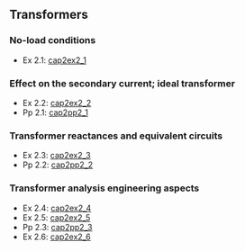 ## Transformers
### No-load conditions
* Ex 2.1: [cap2ex2_1](https://en.smath.info/cloud/worksheet/48ru7aPr)  

### Effect on the secondary current; ideal transformer
* Ex 2.2: [cap2ex2_2](https://en.smath.info/cloud/worksheet/CEAzWXTh)  
* Pp 2.1: [cap2pp2_1](https://en.smath.info/cloud/worksheet/cvw68qFo)  

### Transformer reactances and equivalent circuits
* Ex 2.3: [cap2ex2_3](https://en.smath.info/cloud/worksheet/TXxHbSzq)  
* Pp 2.2: [cap2pp2_2](https://en.smath.info/cloud/worksheet/KyEFqS2e)  

### Transformer analysis engineering aspects
* Ex 2.4: [cap2ex2_4](https://en.smath.info/cloud/worksheet/eHmeKXLg)  
* Ex 2.5: [cap2ex2_5](https://en.smath.info/cloud/worksheet/SFpRBKkR)  
* Pp 2.3: [cap2pp2_3](https://en.smath.info/cloud/worksheet/mDTRHqYU)  
* Ex 2.6: [cap2ex2_6](https://en.smath.info/cloud/worksheet/cWVTwGWd)  
